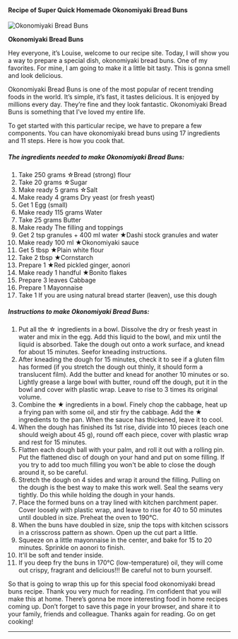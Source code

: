             

#### Recipe of Super Quick Homemade Okonomiyaki Bread Buns

![Okonomiyaki Bread Buns](https://img-global.cpcdn.com/recipes/6707448418140160/751x532cq70/okonomiyaki-bread-buns-recipe-main-photo.jpg)

**Okonomiyaki Bread Buns**

Hey everyone, it’s Louise, welcome to our recipe site. Today, I will show you a way to prepare a special dish, okonomiyaki bread buns. One of my favorites. For mine, I am going to make it a little bit tasty. This is gonna smell and look delicious.

Okonomiyaki Bread Buns is one of the most popular of recent trending foods in the world. It’s simple, it’s fast, it tastes delicious. It is enjoyed by millions every day. They’re fine and they look fantastic. Okonomiyaki Bread Buns is something that I’ve loved my entire life.

To get started with this particular recipe, we have to prepare a few components. You can have okonomiyaki bread buns using 17 ingredients and 11 steps. Here is how you cook that.

##### The ingredients needed to make Okonomiyaki Bread Buns:

1.  Take 250 grams ☆Bread (strong) flour
2.  Take 20 grams ☆Sugar
3.  Make ready 5 grams ☆Salt
4.  Make ready 4 grams Dry yeast (or fresh yeast)
5.  Get 1 Egg (small)
6.  Make ready 115 grams Water
7.  Take 25 grams Butter
8.  Make ready The filling and toppings
9.  Get 2 tsp granules + 400 ml water ★Dashi stock granules and water
10.  Make ready 100 ml ★Okonomiyaki sauce
11.  Get 5 tbsp ★Plain white flour
12.  Take 2 tbsp ★Cornstarch
13.  Prepare 1 ★Red pickled ginger, aonori
14.  Make ready 1 handful ★Bonito flakes
15.  Prepare 3 leaves Cabbage
16.  Prepare 1 Mayonnaise
17.  Take 1 If you are using natural bread starter (leaven), use this dough

##### Instructions to make Okonomiyaki Bread Buns:

1.  Put all the ☆ ingredients in a bowl. Dissolve the dry or fresh yeast in water and mix in the egg. Add this liquid to the bowl, and mix until the liquid is absorbed. Take the dough out onto a work surface, and knead for about 15 minutes. Seefor kneading instructions.
2.  After kneading the dough for 15 minutes, check it to see if a gluten film has formed (if you stretch the dough out thinly, it should form a translucent film). Add the butter and knead for another 10 minutes or so. Lightly grease a large bowl with butter, round off the dough, put it in the bowl and cover with plastic wrap. Leave to rise to 3 times its original volume.
3.  Combine the ★ ingredients in a bowl. Finely chop the cabbage, heat up a frying pan with some oil, and stir fry the cabbage. Add the ★ ingredients to the pan. When the sauce has thickened, leave it to cool.
4.  When the dough has finished its 1st rise, divide into 10 pieces (each one should weigh about 45 g), round off each piece, cover with plastic wrap and rest for 15 minutes.
5.  Flatten each dough ball with your palm, and roll it out with a rolling pin. Put the flattened disc of dough on your hand and put on some filling. If you try to add too much filling you won't be able to close the dough around it, so be careful.
6.  Stretch the dough on 4 sides and wrap it around the filling. Pulling on the dough is the best way to make this work well. Seal the seams very tightly. Do this while holding the dough in your hands.
7.  Place the formed buns on a tray lined with kitchen parchment paper. Cover loosely with plastic wrap, and leave to rise for 40 to 50 minutes until doubled in size. Preheat the oven to 190°C.
8.  When the buns have doubled in size, snip the tops with kitchen scissors in a crisscross pattern as shown. Open up the cut part a little.
9.  Squeeze on a little mayonnaise in the center, and bake for 15 to 20 minutes. Sprinkle on aonori to finish.
10.  It'll be soft and tender inside.
11.  If you deep fry the buns in 170°C (low-temperature) oil, they will come out crispy, fragrant and delicious!!! Be careful not to burn yourself.

So that is going to wrap this up for this special food okonomiyaki bread buns recipe. Thank you very much for reading. I’m confident that you will make this at home. There’s gonna be more interesting food in home recipes coming up. Don’t forget to save this page in your browser, and share it to your family, friends and colleague. Thanks again for reading. Go on get cooking!

* * *